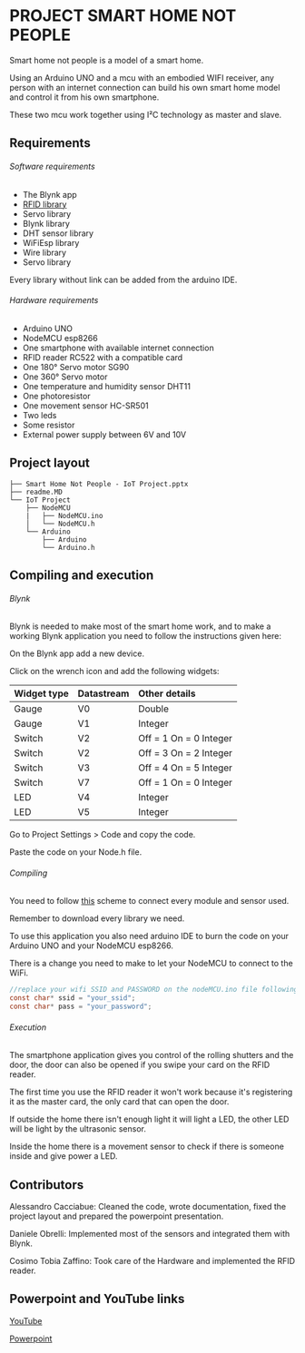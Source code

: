 # PROJECT SMART HOME NOT PEOPLE

Smart home not people is a model of a smart home.

Using an Arduino UNO and a mcu with an embodied WIFI receiver, any person with an internet connection can build his own smart home model and control it from his own smartphone.

These two mcu work together using I²C technology as master and slave. 



## Requirements

###### Software requirements 

- The Blynk app
- [RFID library](https://www.progettiarduino.com/uploads/8/1/0/8/81088074/rfidmaster.zip)
- Servo library
- Blynk library
- DHT sensor library
- WiFiEsp library
- Wire library
- Servo library

Every library without link can be added from the arduino IDE.



###### Hardware requirements

- Arduino UNO
- NodeMCU esp8266
- One smartphone with available internet connection
- RFID reader RC522 with a compatible card
- One 180° Servo motor SG90
- One 360° Servo motor
- One temperature and humidity sensor DHT11
- One photoresistor
- One movement sensor HC-SR501
- Two leds
- Some resistor
- External power supply between 6V and 10V



## Project layout

```
├── Smart Home Not People - IoT Project.pptx
├── readme.MD
└── IoT Project
    ├── NodeMCU
    |   ├── NodeMCU.ino
    │   └── NodeMCU.h
    └── Arduino
        ├── Arduino
        └── Arduino.h
```



## Compiling and execution

###### Blynk

Blynk is needed to make most of the smart home work, and to make a working Blynk application you need to follow the instructions given here:

On the Blynk app add a new device.

Click on the wrench icon and add the following widgets:

| Widget type | Datastream | Other details          |
| :---------- | :--------- | :--------------------- |
| Gauge       | V0         | Double                 |
| Gauge       | V1         | Integer                |
| Switch      | V2         | Off = 1 On = 0 Integer |
| Switch      | V2         | Off = 3 On = 2 Integer |
| Switch      | V3         | Off = 4 On = 5 Integer |
| Switch      | V7         | Off = 1 On = 0 Integer |
| LED         | V4         | Integer                |
| LED         | V5         | Integer                |

Go to Project Settings > Code and copy the code.

Paste the code on your Node.h file.



###### Compiling

You need to follow [this](https://docs.google.com/presentation/d/1yFMCCMylUWCsUBBLMD4ziyuEtQKCLL_s7DBCxvGskGc/edit?usp=sharing) scheme to connect every module and sensor used.

Remember to download every library we need.



To use this application you also need arduino IDE to burn the code on your Arduino UNO and your NodeMCU esp8266.



There is a change you need to make to let your NodeMCU to connect to the WiFi.

```c
//replace your wifi SSID and PASSWORD on the nodeMCU.ino file following this example
const char* ssid = "your_ssid";
const char* pass = "your_password";
```



###### Execution

The smartphone application gives you control of the rolling shutters and the door, the door can also be opened if you swipe your card on the RFID reader.

The first time you use the RFID reader it won't work because it's registering it as the master card, the only card that can open the door.

If outside the home there isn't enough light it will light a LED, the other LED will be light by the ultrasonic sensor. 

Inside the home there is a movement sensor to check if there is someone inside and give power a LED.



## Contributors

Alessandro Cacciabue: Cleaned the code, wrote documentation, fixed the project layout and prepared the powerpoint presentation.

Daniele Obrelli: Implemented most of the sensors and integrated them with Blynk.

Cosimo Tobia Zaffino: Took care of the Hardware and implemented the RFID reader.



## Powerpoint and YouTube links

[YouTube](https://youtu.be/DiyxEdCU27c)

[Powerpoint](https://docs.google.com/presentation/d/1yFMCCMylUWCsUBBLMD4ziyuEtQKCLL_s7DBCxvGskGc/edit?usp=sharing)





